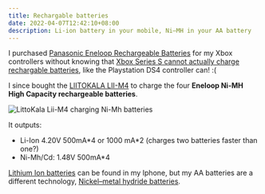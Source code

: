 ```yaml
---
title: Rechargable batteries
date: 2022-04-07T12:42:10+08:00
description: Li-ion battery in your mobile, Ni–MH in your AA battery
---
```


I purchased [Panasonic Eneloop Rechargeable
Batteries](https://www.amazon.sg/gp/product/B0725HYSF8?th=1) for my Xbox
controllers without knowing that [Xbox Series S cannot actually charge rechargable
batteries](https://www.reddit.com/r/XboxSupport/comments/tdtww3/controller_not_charging/), like the Playstation DS4 controller can! :(

I since bought the [LIITOKALA
LII-M4](https://www.lazada.sg/products/i1942835005-s10399942279.html) to charge
the four **Eneloop Ni-MH High Capacity rechargeable batteries**.

<img src="https://s.natalian.org/2022-04-07/liitokala.jpeg" alt="LittoKala Lii-M4 charging Ni-Mh batteries">

It outputs:

- Li-Ion 4.20V 500mA\*4 or 1000 mA\*2 (charges two batteries faster than one?)
- Ni-Mh/Cd: 1.48V 500mA\*4

[Lithium Ion batteries](https://en.wikipedia.org/wiki/Lithium-ion_battery) can be found in my Iphone, but my AA batteries are a different technology,
[Nickel–metal hydride batteries](https://en.wikipedia.org/wiki/Nickel%E2%80%93metal_hydride_battery).

